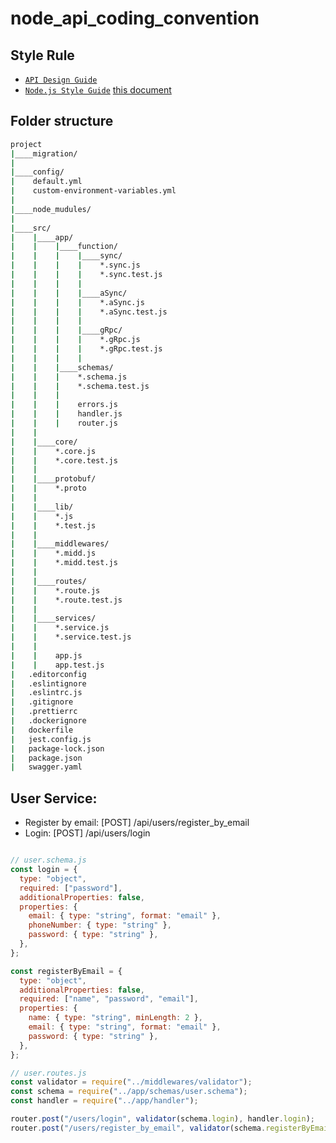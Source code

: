 # node_api_coding_convention
## Style Rule 

-  [`API Design Guide`](https://cloud.google.com/apis/design)
-  [`Node.js Style Guide`](https://github.com/airbnb/javascript)
[this document](https://tools.ietf.org/html/rfc3986)



## Folder structure
```bash
project
|____migration/
|
|____config/
|    default.yml
|    custom-environment-variables.yml
|
|____node_mudules/
|
|____src/
|    |____app/
|    |    |____function/
|    |    |    |____sync/
|    |    |    |    *.sync.js
|    |    |    |    *.sync.test.js
|    |    |    |
|    |    |    |____aSync/
|    |    |    |    *.aSync.js
|    |    |    |    *.aSync.test.js
|    |    |    |
|    |    |    |____gRpc/
|    |    |    |    *.gRpc.js
|    |    |    |    *.gRpc.test.js
|    |    |    |
|    |    |____schemas/
|    |    |    *.schema.js
|    |    |    *.schema.test.js
|    |    |
|    |    |    errors.js
|    |    |    handler.js
|    |    |    router.js
|    |    
|    |____core/
|    |    *.core.js
|    |    *.core.test.js
|    |
|    |____protobuf/
|    |    *.proto
|    |
|    |____lib/
|    |    *.js
|    |    *.test.js
|    |
|    |____middlewares/
|    |    *.midd.js
|    |    *.midd.test.js
|    |
|    |____routes/
|    |    *.route.js
|    |    *.route.test.js
|    |
|    |____services/
|    |    *.service.js
|    |    *.service.test.js
|    |
|    |    app.js
|    |    app.test.js
|   .editorconfig
|   .eslintignore
|   .eslintrc.js
|   .gitignore
|   .prettierrc
|   .dockerignore
|   dockerfile
|   jest.config.js
|   package-lock.json
|   package.json
|   swagger.yaml
```

## User Service:
- Register by email: [POST] /api/users/register_by_email
- Login: [POST] /api/users/login

```javascript

// user.schema.js
const login = {
  type: "object",
  required: ["password"],
  additionalProperties: false,
  properties: {
    email: { type: "string", format: "email" },
    phoneNumber: { type: "string" },
    password: { type: "string" },
  },
};

const registerByEmail = {
  type: "object",
  additionalProperties: false,
  required: ["name", "password", "email"],
  properties: {
    name: { type: "string", minLength: 2 },
    email: { type: "string", format: "email" },
    password: { type: "string" },
  },
};

// user.routes.js
const validator = require("../middlewares/validator");
const schema = require("../app/schemas/user.schema");
const handler = require("../app/handler");

router.post("/users/login", validator(schema.login), handler.login);
router.post("/users/register_by_email", validator(schema.registerByEmail), handler.registerByEmail);
```
